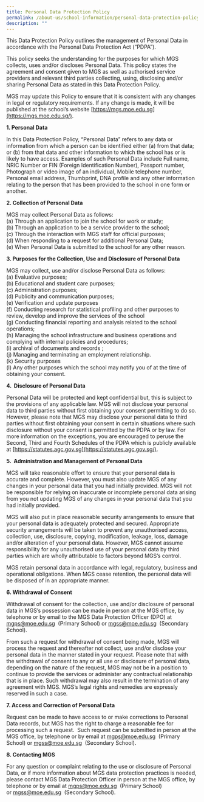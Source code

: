 ```yaml
---
title: Personal Data Protection Policy
permalink: /about-us/school-information/personal-data-protection-policy/
description: ""
---
```

This Data Protection Policy outlines the management of Personal Data in accordance with the Personal Data Protection Act (“PDPA”). 

  

This policy seeks the understanding for the purposes for which MGS collects, uses and/or discloses Personal Data. This policy states the agreement and consent given to MGS as well as authorised service providers and relevant third parties collecting, using, disclosing and/or sharing Personal Data as stated in this Data Protection Policy. 

  

MGS may update this Policy to ensure that it is consistent with any changes in legal or regulatory requirements. If any change is made, it will be published at the school’s website [https://mgs.moe.edu.sg](https://mgs.moe.edu.sg/).  

 
**1. Personal Data**

 
In this Data Protection Policy, “Personal Data” refers to any data or information from which a person can be identified either (a) from that data; or (b) from that data and other information to which the school has or is likely to have access. Examples of such Personal Data include Full name, NRIC Number or FIN (Foreign Identification Number), Passport number, Photograph or video image of an individual, Mobile telephone number, Personal email address, Thumbprint, DNA profile and any other information relating to the person that has been provided to the school in one form or another.

  


**2. Collection of Personal Data**


MGS may collect Personal Data as follows:  <br>
(a) Through an application to join the school for work or study; <br>
(b) Through an application to be a service provider to the school;  <br>
(c) Through the interaction with MGS staff for official purposes; <br>
(d) When responding to a request for additional Personal Data;  <br>
(e) When Personal Data is submitted to the school for any other reason.

  


**3. Purposes for the Collection, Use and Disclosure of Personal Data** 

  

MGS may collect, use and/or disclose Personal Data as follows: <br>
(a) Evaluative purposes; <br>
(b) Educational and student care purposes; <br>
(c) Administration purposes;  <br>
(d) Publicity and communication purposes; <br>
(e) Verification and update purposes  <br>
(f) Conducting research for statistical profiling and other purposes to review, develop and improve the services of the school  <br>
(g) Conducting financial reporting and analysis related to the school operations; <br>
(h) Managing the school infrastructure and business operations and complying with internal policies and procedures;  <br>
(i) archival of documents and records ; <br>
(j) Managing and terminating an employment relationship.  <br>
(k) Security purposes <br>
(l) Any other purposes which the school may notify you of at the time of obtaining your consent.


**4.  Disclosure of Personal Data** 

Personal Data will be protected and kept confidential but, this is subject to the provisions of any applicable law. MGS will not disclose your personal data to third parties without first obtaining your consent permitting to do so. However, please note that MGS may disclose your personal data to third parties without first obtaining your consent in certain situations where such disclosure without your consent is permitted by the PDPA or by law. For more information on the exceptions, you are encouraged to peruse the Second, Third and Fourth Schedules of the PDPA which is publicly available at [https://statutes.agc.gov.sg](https://statutes.agc.gov.sg/).


**5.  Administration and Management of Personal Data** 

 
MGS will take reasonable effort to ensure that your personal data is accurate and complete. However, you must also update MGS of any changes in your personal data that you had initially provided. MGS will not be responsible for relying on inaccurate or incomplete personal data arising from you not updating MGS of any changes in your personal data that you had initially provided.

  

MGS will also put in place reasonable security arrangements to ensure that your personal data is adequately protected and secured. Appropriate security arrangements will be taken to prevent any unauthorised access, collection, use, disclosure, copying, modification, leakage, loss, damage and/or alteration of your personal data. However, MGS cannot assume responsibility for any unauthorised use of your personal data by third parties which are wholly attributable to factors beyond MGS’s control.

MGS retain personal data in accordance with legal, regulatory, business and operational obligations. When MGS cease retention, the personal data will be disposed of in an appropriate manner.  
 
**6. Withdrawal of Consent**

 
Withdrawal of consent for the collection, use and/or disclosure of personal data in MGS’s possession can be made in person at the MGS office, by telephone or by email to the MGS Data Protection Officer (DPO) at 
<a href="mgps@moe.edu.sg">mgps@moe.edu.sg</a>  (Primary School) or <a href="mgss@moe.edu.sg">mgss@moe.edu.sg</a>  (Secondary School).

  

From such a request for withdrawal of consent being made, MGS will process the request and thereafter not collect, use and/or disclose your personal data in the manner stated in your request. Please note that with the withdrawal of consent to any or all use or disclosure of personal data, depending on the nature of the request, MGS may not be in a position to continue to provide the services or administer any contractual relationship that is in place. Such withdrawal may also result in the termination of any agreement with MGS. MGS’s legal rights and remedies are expressly reserved in such a case.
  

**7. Access and Correction of Personal Data** 

Request can be made to have access to or make corrections to Personal Data records, but MGS has the right to charge a reasonable fee for processing such a request.  Such request can be submitted in person at the MGS office, by telephone or by email at <a href="mgps@moe.edu.sg">mgps@moe.edu.sg</a>  (Primary School) or <a href="mgss@moe.edu.sg">mgss@moe.edu.sg</a>  (Secondary School). 

  

  

**8\. Contacting MGS**

  

For any question or complaint relating to the use or disclosure of Personal Data, or if more information about MGS data protection practices is needed, please contact MGS Data Protection Officer in person at the MGS office, by telephone or by email at [mgps@moe.edu.sg](mailto:mgps@moe.edu.sg)  (Primary School) or [mgss@moe.edu.sg](mailto:mgss@moe.edu.sg)  (Secondary School).